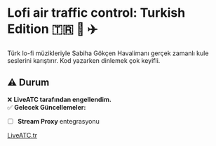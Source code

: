 # Lofi air traffic control: Turkish Edition 🇹🇷 🎵 ✈️

Türk lo-fi müzikleriyle Sabiha Gökçen Havalimanı gerçek zamanlı kule seslerini karıştırır. Kod yazarken dinlemek çok keyifli.

## ⚠️ Durum  
❌ **LiveATC tarafından engellendim.**  
✅ **Gelecek Güncellemeler:**  
- [ ] **Stream Proxy** entegrasyonu

[LiveATC.tr](https://lofiatctr.vercel.app/)
